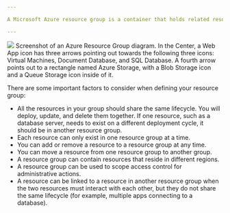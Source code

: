 ```yaml
---

A Microsoft Azure resource group is a container that holds related resources for an application. The resource group could include all the resources for an application, or only those resources that are logically grouped together. You can decide how you want to allocate resources to resource groups based on what makes the most sense for your organization.

---
```



![](https://prod-edxapp.edx-cdn.org/assets/courseware/v1/6b7ff1798d5c2ee692a31e26aa9178f8/asset-v1:Microsoft+DEVOPS200.1x+3T2019+type@asset+block/M2L4T2_UYE73bz.png)
Screenshot of an Azure Resource Group diagram. In the Center, a Web App icon has three arrows pointing out towards the following three icons: Virtual Machines, Document Database, and SQL Database. A fourth arrow points out to a rectangle named Azure Storage, with a Blob Storage icon and a Queue Storage icon inside of it.

There are some important factors to consider when defining your resource group:

* All the resources in your group should share the same lifecycle. You will deploy, update, and delete them together. If one resource, such as a database server, needs to exist on a different deployment cycle, it should be in another resource group.
* Each resource can only exist in one resource group at a time.
* You can add or remove a resource to a resource group at any time.
* You can move a resource from one resource group to another group.
* A resource group can contain resources that reside in different regions.
* A resource group can be used to scope access control for administrative actions.
* A resource can be linked to a resource in another resource group when the two resources must interact with each other, but they do not share the same lifecycle (for example, multiple apps connecting to a database).